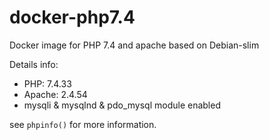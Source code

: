 # docker-php7.4

Docker image for PHP 7.4 and apache based on Debian-slim

Details info:

- PHP: 7.4.33
- Apache: 2.4.54
- mysqli & mysqlnd & pdo_mysql module enabled

see `phpinfo()` for more information.